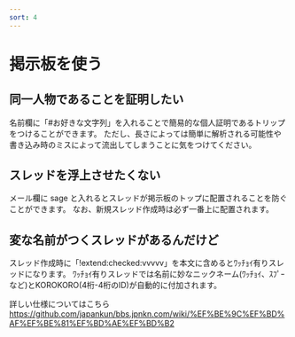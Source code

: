 ```yaml
---
sort: 4
---
```


# 掲示板を使う

## 同一人物であることを証明したい

名前欄に「#お好きな文字列」を入れることで簡易的な個人証明であるトリップをつけることができます。
ただし、長さによっては簡単に解析される可能性や書き込み時のミスによって流出してしまうことに気をつけてください。

## スレッドを浮上させたくない

メール欄に sage と入れるとスレッドが掲示板のトップに配置されることを防ぐことができます。
なお、新規スレッド作成時は必ず一番上に配置されます。

## 変な名前がつくスレッドがあるんだけど

スレッド作成時に「!extend:checked:vvvvv」を本文に含めるとﾜｯﾁｮｲ有りスレッドになります。
ﾜｯﾁｮｲ有りスレッドでは名前に妙なニックネーム(ﾜｯﾁｮｲ、ｽﾌﾟｰなど)とKOROKORO(4桁-4桁のID)が自動的に付加されます。

詳しい仕様についてはこちら
https://github.com/japankun/bbs.jpnkn.com/wiki/%EF%BE%9C%EF%BD%AF%EF%BE%81%EF%BD%AE%EF%BD%B2
